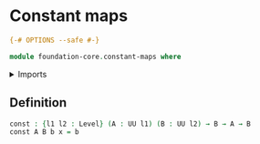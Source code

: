 # Constant maps

```agda
{-# OPTIONS --safe #-}
```

```agda
module foundation-core.constant-maps where
```

<details><summary>Imports</summary>

```agda
open import foundation-core.universe-levels
```

</details>

## Definition

```agda
const : {l1 l2 : Level} (A : UU l1) (B : UU l2) → B → A → B
const A B b x = b
```
